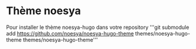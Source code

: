 # Thème noesya

Pour installer le thème noesya-hugo dans votre repository
'''git submodule add https://github.com/noesya/noesya-hugo-theme themes/noesya-hugo-theme themes/noesya-hugo-theme''' 